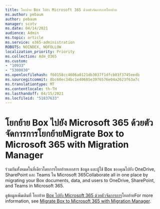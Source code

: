 ```yaml
---
title: โยกย้าย Box ไปยัง Microsoft 365 ด้วยตัวจัดการการโยกย้าย
ms.author: pebaum
author: pebaum
manager: scotv
ms.date: 04/14/2021
audience: Admin
ms.topic: article
ms.service: o365-administration
ROBOTS: NOINDEX, NOFOLLOW
localization_priority: Priority
ms.collection: Adm_O365
ms.custom:
- "10933"
- "5300030"
ms.openlocfilehash: f60158cc4606a0121db3037f1dfcb03f3745eedb
ms.sourcegitcommit: 8bc60ec34bc1e40685e3976576e04a2623f63a7c
ms.translationtype: MT
ms.contentlocale: th-TH
ms.lasthandoff: 04/15/2021
ms.locfileid: "51837633"
---
```

# <a name="migrate-box-to-microsoft-365-with-migration-manager"></a><span data-ttu-id="ab70d-102">โยกย้าย Box ไปยัง Microsoft 365 ด้วยตัวจัดการการโยกย้าย</span><span class="sxs-lookup"><span data-stu-id="ab70d-102">Migrate Box to Microsoft 365 with Migration Manager</span></span>

<span data-ttu-id="ab70d-103">ร่วมกันทั้งหมดในที่เดียวโดยการโยกย้ายเอกสาร ข้อมูล และผู้ใช้ Box ของคุณไปยัง OneDrive, SharePoint และ Teams ใน Microsoft 365</span><span class="sxs-lookup"><span data-stu-id="ab70d-103">Collaborate all in one place by migrating your Box documents, data, and users to OneDrive, SharePoint, and Teams in Microsoft 365.</span></span>

<span data-ttu-id="ab70d-104">ดูข้อมูลเพิ่มเติมที่ โยกย้าย [Box ไปยัง Microsoft 365 ด้วยตัวจัดการการ](https://docs.microsoft.com/sharepointmigration/mm-box-overview)โยกย้าย</span><span class="sxs-lookup"><span data-stu-id="ab70d-104">For more information, see [Migrate Box to Microsoft 365 with Migration Manager](https://docs.microsoft.com/sharepointmigration/mm-box-overview).</span></span>
